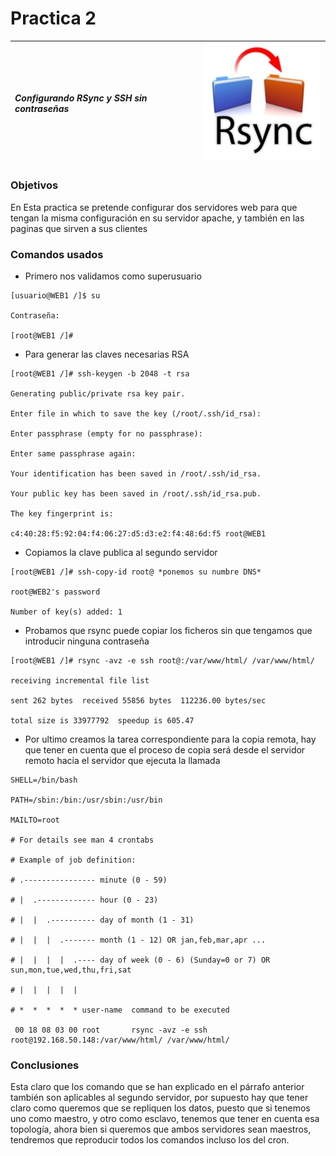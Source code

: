 Practica 2
==========
|*Configurando RSync y SSH sin contraseñas*                            |![Logotipo](rsync.jpg)|
|:---------------------------------------------------------------------|---------------------:|

### Objetivos
En Esta practica se pretende configurar dos servidores web para que tengan la misma configuración en su servidor apache, y también en las paginas que sirven a sus clientes

### Comandos usados
* Primero nos validamos como superusuario <br />
<pre><code>[usuario@WEB1 /]$ su<br />
Contraseña: <br />
[root@WEB1 /]# <br /></code></pre>

* Para generar las claves necesarias RSA <br />
<pre><code>[root@WEB1 /]# ssh-keygen -b 2048 -t rsa <br />
Generating public/private rsa key pair. <br />
Enter file in which to save the key (/root/.ssh/id_rsa):<br />
Enter passphrase (empty for no passphrase): <br />
Enter same passphrase again: <br />
Your identification has been saved in /root/.ssh/id_rsa. <br />
Your public key has been saved in /root/.ssh/id_rsa.pub. <br />
The key fingerprint is: <br />
c4:40:28:f5:92:04:f4:06:27:d5:d3:e2:f4:48:6d:f5 root@WEB1 <br /></code></pre>

* Copiamos la clave publica al segundo servidor <br />
<pre><code>[root@WEB1 /]# ssh-copy-id root@<WEB2> *ponemos su numbre DNS* <br />
root@WEB2's password  <br />
Number of key(s) added: 1 <br /></code></pre>

* Probamos que rsync puede copiar los ficheros sin que tengamos que introducir ninguna contraseña <br />
<pre><code>[root@WEB1 /]# rsync -avz -e ssh root@<WEB2>:/var/www/html/ /var/www/html/ <br />
receiving incremental file list <br />
sent 262 bytes  received 55856 bytes  112236.00 bytes/sec <br />
total size is 33977792  speedup is 605.47 <br /></code></pre>

* Por ultimo creamos la tarea correspondiente para la copia remota, hay que tener en cuenta que el proceso de copia será desde el servidor remoto hacia el servidor que ejecuta la llamada <br />
<pre><code>SHELL=/bin/bash <br />
PATH=/sbin:/bin:/usr/sbin:/usr/bin <br />
MAILTO=root <br />
# For details see man 4 crontabs <br />
# Example of job definition: <br />
# .---------------- minute (0 - 59) <br />
# |  .------------- hour (0 - 23) <br />
# |  |  .---------- day of month (1 - 31) <br />
# |  |  |  .------- month (1 - 12) OR jan,feb,mar,apr ... <br />
# |  |  |  |  .---- day of week (0 - 6) (Sunday=0 or 7) OR sun,mon,tue,wed,thu,fri,sat <br />
# |  |  |  |  | <br />
# *  *  *  *  * user-name  command to be executed <br />
 00 18 08 03 00 root       rsync -avz -e ssh root@192.168.50.148:/var/www/html/ /var/www/html/ </code></pre>

### Conclusiones
Esta claro que los comando que se han explicado en el párrafo anterior también son aplicables al segundo servidor, por supuesto hay que tener claro como queremos que se repliquen los datos, puesto que si tenemos uno como maestro, y otro como esclavo, tenemos que tener en cuenta esa topología, ahora bien si queremos que ambos servidores sean maestros, tendremos que reproducir todos los comandos incluso los del cron. 
<!--
![Imagen de Prueba](/resources/prueba.jpg = 100x50)
-->